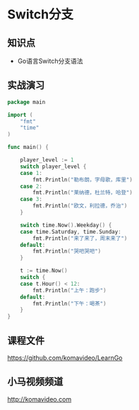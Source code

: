 Switch分支
==========

## 知识点

* Go语言Switch分支语法

## 实战演习

~~~go
package main

import (
    "fmt"
    "time"
)

func main() {

    player_level := 1
    switch player_level {
    case 1:
        fmt.Println("勒布朗，字母歌，库里")
    case 2:
        fmt.Println("莱纳德，杜兰特，哈登")
    case 3:
        fmt.Println("欧文，利拉德，乔治")
    }

    switch time.Now().Weekday() {
    case time.Saturday, time.Sunday:
        fmt.Println("来了来了，周末来了")
    default:
        fmt.Println("哭吧哭吧")
    }

    t := time.Now()
    switch {
    case t.Hour() < 12:
        fmt.Println("上午：跑步")
    default:
        fmt.Println("下午：喝茶")
    }
}
~~~

## 课程文件

https://github.com/komavideo/LearnGo

## 小马视频频道

http://komavideo.com
